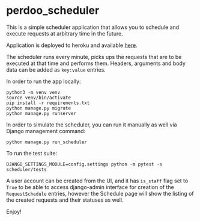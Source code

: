 # perdoo_scheduler

This is a simple scheduler application that allows you to schedule and execute
requests at arbitrary time in the future.

Application is deployed to heroku and available [here](https://ahmet-perdoo.herokuapp.com).

The scheduler runs every minute, picks ups the requests that are to be executed
at that time and performs them. Headers, arguments and body data can be added as
`key:value` entries.


In order to run the app locally:
```
python3 -m venv venv
source venv/bin/activate
pip install -r requirements.txt
python manage.py migrate
python manage.py runserver
```

In order to simulate the scheduler, you can run it manually as well via Django
management command:
```
python manage.py run_scheduler
```


To run the test suite:
```
DJANGO_SETTINGS_MODULE=config.settings python -m pytest -s scheduler/tests
```

A user account can be created from the UI, and it has `is_staff` flag set to
`True` to be able to access django-admin interface for creation of the 
`RequestSchedule` entries, however the Schedule page will show the listing of
the created requests and their statuses as well.

Enjoy!